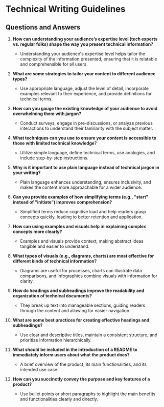# Technical Writing Guidelines

## Questions and Answers

1. **How can understanding your audience’s expertise level (tech experts vs. regular folks) shape the way you present technical information?**
   - Understanding your audience's expertise level helps tailor the complexity of the information presented, ensuring that it is relatable and comprehensible for all users.

2. **What are some strategies to tailor your content to different audience types?**
   - Use appropriate language, adjust the level of detail, incorporate examples relevant to their experience, and provide definitions for technical terms.

3. **How can you gauge the existing knowledge of your audience to avoid overwhelming them with jargon?**
   - Conduct surveys, engage in pre-discussions, or analyze previous interactions to understand their familiarity with the subject matter.

4. **What techniques can you use to ensure your content is accessible to those with limited technical knowledge?**
   - Utilize simple language, define technical terms, use analogies, and include step-by-step instructions.

5. **Why is it important to use plain language instead of technical jargon in your writing?**
   - Plain language enhances understanding, ensures inclusivity, and makes the content more approachable for a wider audience.

6. **Can you provide examples of how simplifying terms (e.g., "start" instead of "initiate") improves comprehension?**
   - Simplified terms reduce cognitive load and help readers grasp concepts quickly, leading to better retention and application.

7. **How can using examples and visuals help in explaining complex concepts more clearly?**
   - Examples and visuals provide context, making abstract ideas tangible and easier to understand.

8. **What types of visuals (e.g., diagrams, charts) are most effective for different kinds of technical information?**
   - Diagrams are useful for processes, charts can illustrate data comparisons, and infographics combine visuals with information for clarity.

9. **How do headings and subheadings improve the readability and organization of technical documents?**
   - They break up text into manageable sections, guiding readers through the content and allowing for easier navigation.

10. **What are some best practices for creating effective headings and subheadings?**
    - Use clear and descriptive titles, maintain a consistent structure, and prioritize information hierarchically.

11. **What should be included in the introduction of a README to immediately inform users about what the product does?**
    - A brief overview of the product, its main functionalities, and its intended use case.

12. **How can you succinctly convey the purpose and key features of a product?**
    - Use bullet points or short paragraphs to highlight the main benefits and functionalities clearly and directly.
